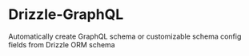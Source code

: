 # Drizzle-GraphQL

Automatically create GraphQL schema or customizable schema config fields from Drizzle ORM schema
